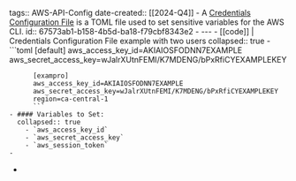 tags:: AWS-API-Config
date-created:: [[2024-Q4]]
	- A [Credentials Configuration File](AWS-API-Config-Credentials-File) is a TOML file used to set sensitive variables for the AWS CLI.
	  id:: 67573ab1-b158-4b5d-ba18-f79cbf8343e2
	- ---
	- [[code]] | Credentials Configuration File example with two users
	  collapsed:: true
		- ```toml
		  [default]
		  aws_access_key_id=AKIAIOSFODNN7EXAMPLE
		  aws_secret_access_key=wJalrXUtnFEMI/K7MDENG/bPxRfiCYEXAMPLEKEY
		  
		  [exampro]
		  aws_access_key_id=AKIAIOSFODNN7EXAMPLE
		  aws_secret_access_key=wJalrXUtnFEMI/K7MDENG/bPxRfiCYEXAMPLEKEY
		  region=ca-central-1
		  ```
	- #### Variables to Set:
	  collapsed:: true
		- `aws_access_key_id`
		- `aws_secret_access_key`
		- `aws_session_token`
	-
-
